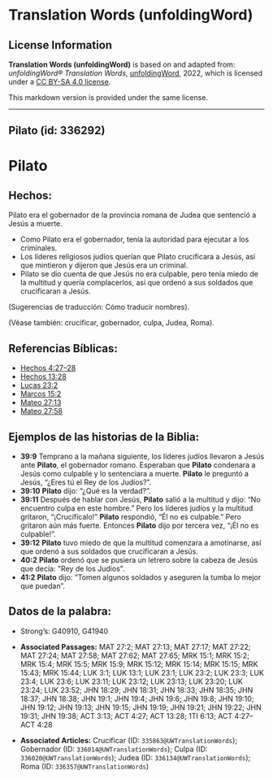 # Translation Words (unfoldingWord)

## License Information

**Translation Words (unfoldingWord)** is based on and adapted from: _unfoldingWord® Translation Words_, [unfoldingWord](https://unfoldingword.org/utw), 2022, which is licensed under a [CC BY-SA 4.0 license](https://creativecommons.org/licenses/by-sa/4.0/legalcode.en).

This markdown version is provided under the same license.



--------------------------------

## Pilato (id: 336292)

Pilato
======

Hechos:
-------

Pilato era el gobernador de la provincia romana de Judea que sentenció a Jesús a muerte.

* Como Pilato era el gobernador, tenía la autoridad para ejecutar a los criminales.
* Los líderes religiosos judíos querían que Pilato crucificara a Jesús, así que mintieron y dijeron que Jesús era un criminal.
* Pilato se dio cuenta de que Jesús no era culpable, pero tenía miedo de la multitud y quería complacerlos, así que ordenó a sus soldados que crucificaran a Jesús.

(Sugerencias de traducción: Cómo traducir nombres).

(Véase también: crucificar, gobernador, culpa, Judea, Roma).

Referencias Bíblicas:
---------------------

* [Hechos 4:27–28](https://ref.ly/Acts4:27-Acts4:28)
* [Hechos 13:28](https://ref.ly/Acts13:28)
* [Lucas 23:2](https://ref.ly/Luke23:2)
* [Marcos 15:2](https://ref.ly/Mark15:2)
* [Mateo 27:13](https://ref.ly/Matt27:13)
* [Mateo 27:58](https://ref.ly/Matt27:58)

Ejemplos de las historias de la Biblia:
---------------------------------------

* **39:9** Temprano a la mañana siguiente, los líderes judíos llevaron a Jesús ante **Pilato**, el gobernador romano. Esperaban que **Pilato** condenara a Jesús como culpable y lo sentenciara a muerte. **Pilato** le preguntó a Jesús, “¿Eres tú el Rey de los Judíos?”.
* **39:10** **Pilato** dijo: “¿Qué es la verdad?”.
* **39:11** Después de hablar con Jesús, **Pilato** salió a la multitud y dijo: “No encuentro culpa en este hombre.” Pero los líderes judíos y la multitud gritaron, “¡Crucifícalo!” **Pilato** respondió, “Él no es culpable.” Pero gritaron aún más fuerte. Entonces **Pilato** dijo por tercera vez, “¡Él no es culpable!”.
* **39:12** **Pilato** tuvo miedo de que la multitud comenzara a amotinarse, así que ordenó a sus soldados que crucificaran a Jesús.
* **40:2** **Pilato** ordenó que se pusiera un letrero sobre la cabeza de Jesús que decía: "Rey de los Judíos".
* **41:2** **Pilato** dijo: “Tomen algunos soldados y aseguren la tumba lo mejor que puedan”.

Datos de la palabra:
--------------------

* Strong’s: G40910, G41940

* **Associated Passages:** MAT 27:2; MAT 27:13; MAT 27:17; MAT 27:22; MAT 27:24; MAT 27:58; MAT 27:62; MAT 27:65; MRK 15:1; MRK 15:2; MRK 15:4; MRK 15:5; MRK 15:9; MRK 15:12; MRK 15:14; MRK 15:15; MRK 15:43; MRK 15:44; LUK 3:1; LUK 13:1; LUK 23:1; LUK 23:2; LUK 23:3; LUK 23:4; LUK 23:6; LUK 23:11; LUK 23:12; LUK 23:13; LUK 23:20; LUK 23:24; LUK 23:52; JHN 18:29; JHN 18:31; JHN 18:33; JHN 18:35; JHN 18:37; JHN 18:38; JHN 19:1; JHN 19:4; JHN 19:6; JHN 19:8; JHN 19:10; JHN 19:12; JHN 19:13; JHN 19:15; JHN 19:19; JHN 19:21; JHN 19:22; JHN 19:31; JHN 19:38; ACT 3:13; ACT 4:27; ACT 13:28; 1TI 6:13; ACT 4:27–ACT 4:28
* **Associated Articles:** Crucificar (ID: `335863@UWTranslationWords`); Gobernador (ID: `336014@UWTranslationWords`); Culpa (ID: `336020@UWTranslationWords`); Judea (ID: `336134@UWTranslationWords`); Roma (ID: `336357@UWTranslationWords`)


